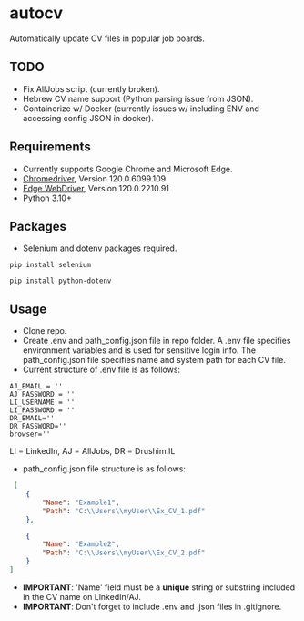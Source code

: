 # autocv
Automatically update CV files in popular job boards.

## TODO
- Fix AllJobs script (currently broken).
- Hebrew CV name support (Python parsing issue from JSON).
- Containerize w/ Docker (currently issues w/ including ENV and accessing config JSON in docker).

## Requirements
- Currently supports Google Chrome and Microsoft Edge.
- [Chromedriver](https://googlechromelabs.github.io/chrome-for-testing/), Version 120.0.6099.109
- [Edge WebDriver](https://developer.microsoft.com/en-us/microsoft-edge/tools/webdriver/?form=MA13LH), Version 120.0.2210.91
- Python 3.10+

## Packages
- Selenium and dotenv packages required.
```shell
pip install selenium
```
```shell
pip install python-dotenv
```
## Usage
- Clone repo.
- Create .env and path_config.json file in repo folder. A .env file specifies environment variables and is used for sensitive login info. The path_config.json file specifies name and system path for each CV file.
- Current structure of .env file is as follows:
```
AJ_EMAIL = ''
AJ_PASSWORD = ''
LI_USERNAME = ''
LI_PASSWORD = ''
DR_EMAIL=''
DR_PASSWORD=''
browser=''
```
LI = LinkedIn, AJ = AllJobs, DR = Drushim.IL

- path_config.json file structure is as follows:
```json
 [
    {
        "Name": "Example1",
        "Path": "C:\\Users\\myUser\\Ex_CV_1.pdf"
    },

    {
        "Name": "Example2",
        "Path": "C:\\Users\\myUser\\Ex_CV_2.pdf"
    }
]
```
- **IMPORTANT**: 'Name' field must be a **unique** string or substring included in the CV name on LinkedIn/AJ.
- **IMPORTANT**: Don't forget to include .env and .json files in .gitignore.
